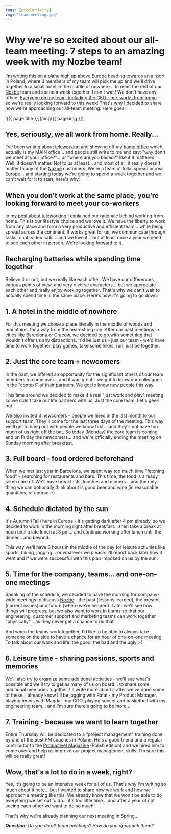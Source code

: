 ```yaml
---
tags: [productivity]
img: "team-meeting.jpg"
---
```


# Why we're so excited about our all-team meeting: 7 steps to an amazing week with my Nozbe team!

I'm writing this on a plane high up above Europe heading towards an airport in Poland, where 3 members of my team will pick me up and we'll drive together to a small hotel in the middle of nowhere... to meet the rest of our [Nozbe][n] team and spend a week together. I can't wait! We don't have any office. [Everyone on my team, including the CEO - me, works from home](/teleworking) - so we're really looking forward to this week! That's why I decided to share how we're approaching our all-team meeting. Here goes:

<!--More-->

![{{ page.title }}](/img/{{ page.img }})

## Yes, seriously, we all work from home. Really...

I've been writing about [teleworking](/teleworking) and showing off my [home office](/show-home-office-2013) which actually is my MAIN office... and people still write to me and say: "why don't we meet at your office?"... or "where are you based?" like if it mattered. Well, it doesn't matter. Not to us at least... and most of all, it really doesn't matter to any of the [Nozbe][n] customers. We're a team of folks spread across Europe... and starting today we're going to spend a week together and we can't wait for it to start, here's why:



## When you don't work at the same place, you're looking forward to meet your co-workers

In my [post about teleworking](/teleworking) I explained our rationale behind working from home. This is our lifestyle choice and we love it. We have the liberty to work from any place and form a very productive and efficient team... while being spread across the continent. It works great for us, we communicate through tasks, chat, video calls... and we love it... but at least once a year we need to see each other in person. We're looking forward to it.

## Recharging batteries while spending time together

Believe it or not, but we really like each other. We have our differences, various points of view, and very diverse characters... but we appreciate each other and really enjoy working together. That's why we can't wait to actually spend time in the same place. Here's how it's going to go down:

## 1. A hotel in the middle of nowhere

For this meeting we chose a place literally in the middle of woods and mountains, far a way from the nearest big city. After our past meetings in cities like Barcelona or Cracow, we decided to go with something that wouldn't offer us any distractions. It'd be just us - just our team - we'd have time to work together, play games, take some hikes, run, just be together.

## 2. Just the core team + newcomers

In the past, we offered an opportunity for the significant others of our team members to come over... and it was great - we got to know our colleagues in the "context" of their partners. We got to know new people this way.

This time around we decided to make it a real "just work and play" meeting so we didn't take our life partners with us. Just the core team. Let's geek out.

We also invited 3 newcomers - people we hired in the last month to our support team. They'll come for the last three days of the meeting. This way we'll get to hang out with people we know first... and they'll not have too much of us right off the bat. So today (Monday) the core team is coming and on Friday the newcomers... and we're officially ending the meeting on Sunday morning after breakfast.

## 3. Full board - food ordered beforehand

When we met last year in Barcelona, we spent way too much time "fetching food" - searching for restaurants and bars. This time, the food is already taken care of. We'll have breakfasts, lunches and dinners... and the only thing we can optionally think about is good beer and wine (in reasonable quantities, of course :-)

## 4. Schedule dictated by the sun

It's Autumn (Fall) here in Europe - it's getting dark after 4 pm already, so we decided to work in the morning right after breakfast... then take a break at noon until a late lunch at 3 pm... and continue working after lunch until the dinner... and beyond.

This way we'll have 3 hours in the middle of the day for leisure activities like sports, hiking, jogging... or whatever we please. I'll report back later how it went and if we were successful with this plan imposed on us by the sun.

## 5. Time for the company, teams... and one-on-one meetings

Speaking of the schedule, we decided to have the morning for company-wide meetings to discuss [Nozbe][n] - the past (lessons learned), the present (current issues) and future (where we're headed). Later we'll see how things will progress, but we also want to work in teams so that our engineering, customer support and marketing teams can work together "physically"... as they never get a chance to do that.

And when the teams work together, I'd like to be able to always take someone on the side to have a chance for an hour of one-on-one meeting. To talk about our work and life: the good, the bad and the ugly :-)

## 6. Leisure time - sharing passions, sports and memories

We'll also try to organize some additional activities - we'll see what's possible and we'll try to get as many of us on board... to share some additional memories together. I'll write more about it after we've done some of these. I already know I'll be jogging with Rafal - my Product Manager, playing tennis with Magda - my COO, playing soccer and basketball with my engineering team... and I'm sure there's going to be more...

## 7. Training - because we want to learn together

Entire Thursday will be dedicated to a "project management" training done by one of the best PM coaches in Poland. He's a good friend and a regular contributor to the [Productive! Magazine][] (Polish edition) and we hired him to come over and help us improve our project management skills. I'm sure this will be really great!

## Wow, that's a lot to do in a week, right?

Yes, it's going to be an intensive week for all of us. That's why I'm writing so much about it here... but I wanted to share how we work and how we approach a meeting like this. We already know that we won't be able to do everything we set out to do... it's too little time... and after a year of not seeing each other we want to do so much!

That's why we're already planning our next meeting in Spring...

***Question:*** *Do you do all-team meetings? How do you approach them?*

[iMagazine]: http://iMagazine.pl
[Dropbox]: http://db.tt/kD7Liux
[Evernote]: /how-i-use-evernote
[It's all about Passion!]: /passion
[Nozbe]: http://nozbe.com/
[s]: http://nozbe.com/signup
[#iPadOnly]: http://ipadonlybook.com/
[Productive! Magazine]: http://productivemag.com/
[Productive! Show]: /show
[Twitter]: http://twitter.com/MSliwinski



[n]: https://michael.gratis/nozbe